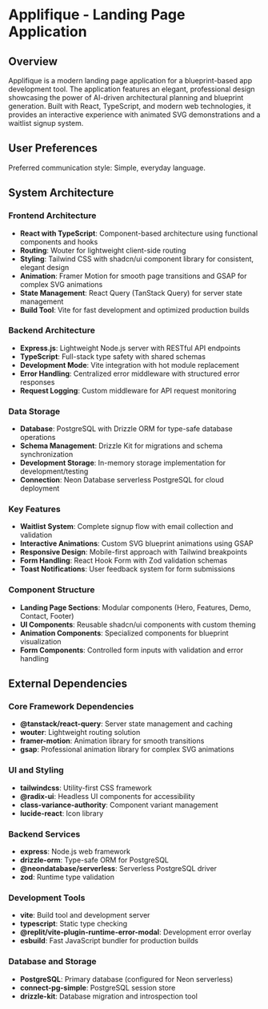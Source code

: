 # Applifique - Landing Page Application

## Overview

Applifique is a modern landing page application for a blueprint-based app development tool. The application features an elegant, professional design showcasing the power of AI-driven architectural planning and blueprint generation. Built with React, TypeScript, and modern web technologies, it provides an interactive experience with animated SVG demonstrations and a waitlist signup system.

## User Preferences

Preferred communication style: Simple, everyday language.

## System Architecture

### Frontend Architecture
- **React with TypeScript**: Component-based architecture using functional components and hooks
- **Routing**: Wouter for lightweight client-side routing
- **Styling**: Tailwind CSS with shadcn/ui component library for consistent, elegant design
- **Animation**: Framer Motion for smooth page transitions and GSAP for complex SVG animations
- **State Management**: React Query (TanStack Query) for server state management
- **Build Tool**: Vite for fast development and optimized production builds

### Backend Architecture
- **Express.js**: Lightweight Node.js server with RESTful API endpoints
- **TypeScript**: Full-stack type safety with shared schemas
- **Development Mode**: Vite integration with hot module replacement
- **Error Handling**: Centralized error middleware with structured error responses
- **Request Logging**: Custom middleware for API request monitoring

### Data Storage
- **Database**: PostgreSQL with Drizzle ORM for type-safe database operations
- **Schema Management**: Drizzle Kit for migrations and schema synchronization
- **Development Storage**: In-memory storage implementation for development/testing
- **Connection**: Neon Database serverless PostgreSQL for cloud deployment

### Key Features
- **Waitlist System**: Complete signup flow with email collection and validation
- **Interactive Animations**: Custom SVG blueprint animations using GSAP
- **Responsive Design**: Mobile-first approach with Tailwind breakpoints
- **Form Handling**: React Hook Form with Zod validation schemas
- **Toast Notifications**: User feedback system for form submissions

### Component Structure
- **Landing Page Sections**: Modular components (Hero, Features, Demo, Contact, Footer)
- **UI Components**: Reusable shadcn/ui components with custom theming
- **Animation Components**: Specialized components for blueprint visualization
- **Form Components**: Controlled form inputs with validation and error handling

## External Dependencies

### Core Framework Dependencies
- **@tanstack/react-query**: Server state management and caching
- **wouter**: Lightweight routing solution
- **framer-motion**: Animation library for smooth transitions
- **gsap**: Professional animation library for complex SVG animations

### UI and Styling
- **tailwindcss**: Utility-first CSS framework
- **@radix-ui**: Headless UI components for accessibility
- **class-variance-authority**: Component variant management
- **lucide-react**: Icon library

### Backend Services
- **express**: Node.js web framework
- **drizzle-orm**: Type-safe ORM for PostgreSQL
- **@neondatabase/serverless**: Serverless PostgreSQL driver
- **zod**: Runtime type validation

### Development Tools
- **vite**: Build tool and development server
- **typescript**: Static type checking
- **@replit/vite-plugin-runtime-error-modal**: Development error overlay
- **esbuild**: Fast JavaScript bundler for production builds

### Database and Storage
- **PostgreSQL**: Primary database (configured for Neon serverless)
- **connect-pg-simple**: PostgreSQL session store
- **drizzle-kit**: Database migration and introspection tool